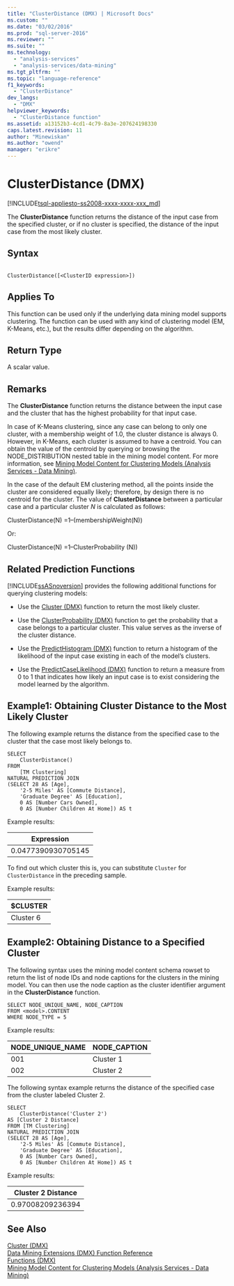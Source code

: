 ```yaml
---
title: "ClusterDistance (DMX) | Microsoft Docs"
ms.custom: ""
ms.date: "03/02/2016"
ms.prod: "sql-server-2016"
ms.reviewer: ""
ms.suite: ""
ms.technology: 
  - "analysis-services"
  - "analysis-services/data-mining"
ms.tgt_pltfrm: ""
ms.topic: "language-reference"
f1_keywords: 
  - "ClusterDistance"
dev_langs: 
  - "DMX"
helpviewer_keywords: 
  - "ClusterDistance function"
ms.assetid: a13152b3-4cd1-4c79-8a3e-207624198330
caps.latest.revision: 11
author: "Minewiskan"
ms.author: "owend"
manager: "erikre"
---
```

# ClusterDistance (DMX)
[!INCLUDE[tsql-appliesto-ss2008-xxxx-xxxx-xxx_md](../includes/tsql-appliesto-ss2008-xxxx-xxxx-xxx-md.md)]

  The **ClusterDistance** function returns the distance of the input case from the specified cluster, or if no cluster is specified, the distance of the input case from the most likely cluster.  
  
## Syntax  
  
```  
  
ClusterDistance([<ClusterID expression>])  
```  
  
## Applies To  
 This function can be used only if the underlying data mining model supports clustering. The function can be used with any kind of clustering model (EM, K-Means, etc.), but the results differ depending on the algorithm.  
  
## Return Type  
 A scalar value.  
  
## Remarks  
 The **ClusterDistance** function returns the distance between the input case and the cluster that has the highest probability for that input case.  
  
 In case of K-Means clustering, since any case can belong to only one cluster, with a membership weight of 1.0, the cluster distance is always 0. However, in K-Means, each cluster is assumed to have a centroid. You can obtain the value of the centroid by querying or browsing the NODE_DISTRIBUTION nested table in the mining model content. For more information, see [Mining Model Content for Clustering Models &#40;Analysis Services - Data Mining&#41;](../analysis-services/data-mining/mining-model-content-for-clustering-models-analysis-services-data-mining.md).  
  
 In the case of the default EM clustering method, all the points inside the cluster are considered equally likely; therefore, by design there is no centroid for the cluster. The value of **ClusterDistance** between a particular case and a particular cluster *N* is calculated as follows:  
  
 ClusterDistance(N) =1–(membershipWeight(N))  
  
 Or:  
  
 ClusterDistance(N) =1–ClusterProbability (N))  
  
## Related Prediction Functions  
 [!INCLUDE[ssASnoversion](../includes/ssasnoversion-md.md)] provides the following additional functions for querying clustering models:  
  
-   Use the [Cluster &#40;DMX&#41;](../dmx/cluster-dmx.md) function to return the most likely cluster.  
  
-   Use the [ClusterProbability &#40;DMX&#41;](../dmx/clusterprobability-dmx.md) function to get the probability that a case belongs to a particular cluster. This value serves as the inverse of the cluster distance.  
  
-   Use the [PredictHistogram &#40;DMX&#41;](../dmx/predicthistogram-dmx.md) function to return a histogram of the likelihood of the input case existing in each of the model’s clusters.  
  
-   Use the [PredictCaseLikelihood &#40;DMX&#41;](../dmx/predictcaselikelihood-dmx.md) function to return a measure from 0 to 1 that indicates how likely an input case is to exist considering the model learned by the algorithm.  
  
## Example1: Obtaining Cluster Distance to the Most Likely Cluster  
 The following example returns the distance from the specified case to the cluster that the case most likely belongs to.  
  
```  
SELECT  
    ClusterDistance()  
FROM  
    [TM Clustering]  
NATURAL PREDICTION JOIN  
(SELECT 28 AS [Age],  
    '2-5 Miles' AS [Commute Distance],  
    'Graduate Degree' AS [Education],  
    0 AS [Number Cars Owned],  
    0 AS [Number Children At Home]) AS t  
```  
  
 Example results:  
  
|Expression|  
|----------------|  
|0.0477390930705145|  
  
 To find out which cluster this is, you can substitute `Cluster` for `ClusterDistance` in the preceding sample.  
  
 Example results:  
  
|$CLUSTER|  
|--------------|  
|Cluster 6|  
  
## Example2: Obtaining Distance to a Specified Cluster  
 The following syntax uses the mining model content schema rowset to return the list of node IDs and node captions for the clusters in the mining model. You can then use the node caption as the cluster identifier argument in the **ClusterDistance** function.  
  
```  
SELECT NODE_UNIQUE_NAME, NODE_CAPTION   
FROM <model>.CONTENT   
WHERE NODE_TYPE = 5  
```  
  
 Example results:  
  
|NODE_UNIQUE_NAME|NODE_CAPTION|  
|------------------------|-------------------|  
|001|Cluster 1|  
|002|Cluster 2|  
  
 The following syntax example returns the distance of the specified case from the cluster labeled Cluster 2.  
  
```  
SELECT  
    ClusterDistance('Cluster 2')  
AS [Cluster 2 Distance]  
FROM [TM Clustering]  
NATURAL PREDICTION JOIN  
(SELECT 28 AS [Age],  
    '2-5 Miles' AS [Commute Distance],  
    'Graduate Degree' AS [Education],  
    0 AS [Number Cars Owned],  
    0 AS [Number Children At Home]) AS t  
```  
  
 Example results:  
  
|Cluster 2 Distance|  
|------------------------|  
|0.97008209236394|  
  
## See Also  
 [Cluster &#40;DMX&#41;](../dmx/cluster-dmx.md)   
 [Data Mining Extensions &#40;DMX&#41; Function Reference](../dmx/data-mining-extensions-dmx-function-reference.md)   
 [Functions &#40;DMX&#41;](../dmx/functions-dmx.md)   
 [Mining Model Content for Clustering Models &#40;Analysis Services - Data Mining&#41;](../analysis-services/data-mining/mining-model-content-for-clustering-models-analysis-services-data-mining.md)  
  
  
